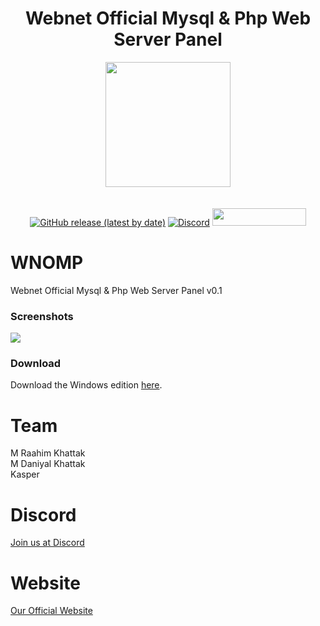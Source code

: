 <h1 align="center">Webnet Official Mysql & Php Web Server Panel</h1>
<p align="center">
<img src="https://imgur.com/tnPI6kv.png" style="display: block;margin-left: auto;margin-right: auto;" data-canonical-src="https://imgur.com/N8gFgep.png" width="200" height="200" align="center"/><br><br>
<a href="https://github.com/MEGAMINDMK/WNOMP/releases/latest"><img alt="GitHub release (latest by date)" src="https://img.shields.io/github/v/release/MEGAMINDMK/WNOMP?color=tuquoise&label=LATEST&logo=github&logoColor=white&style=for-the-badge"></a>&nbsp;<a href="https://discord.gg/DMSPhvK"><img alt="Discord" src="https://img.shields.io/discord/418790039514775554?color=%237289DA&label=discord&logo=Discord&logoColor=white&style=for-the-badge"></a>
<a href="https://github.com/MEGAMINDMK/WNOMP/releases/latest"><img src="https://img.shields.io/github/downloads/MEGAMINDMK/WNOMP/total.svg?style=flat-square" width="150" height="28"></a></p>
  
# WNOMP
Webnet Official Mysql &amp; Php Web Server Panel v0.1

### Screenshots

<img src="https://imgur.com/V3Yslie.png"/>

### Download

Download the Windows edition [here](https://github.com/Web-Net-Official/web-net-official.github.io/releases/latest).

# Team

M Raahim Khattak<br>
M Daniyal Khattak<br>
Kasper

# Discord

<a href="https://discord.gg/DMSPhvK">Join us at Discord</a>

# Website

<a href="https://web-net.ml">Our Official Website</a>
